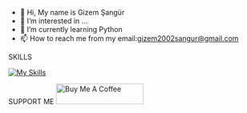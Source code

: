 - 👋 Hi, My name is Gizem Şangür
- 👀 I’m interested in ...
- 🌱 I’m currently learning Python 
- 📫 How to reach me from my email:gizem2002sangur@gmail.com

<!---
gizemsangur1/gizemsangur1 is a ✨ special ✨ repository because its `README.md` (this file) appears on your GitHub profile.
You can click the Preview link to take a look at your changes.
--->

SKILLS

[![My Skills](https://skills.thijs.gg/icons?i=cpp,html,css,c#&theme=light)](https://skills.thijs.gg)


SUPPORT ME
<a href="https://www.buymeacoffee.com/gizemsangur" target="_blank"><img src="https://cdn.buymeacoffee.com/buttons/default-orange.png" alt="Buy Me A Coffee" height="41" width="174"></a>
